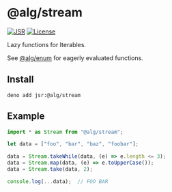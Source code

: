 # @alg/stream

[![JSR](https://jsr.io/badges/@alg/stream)](https://jsr.io/@alg/stream)
[![License](https://img.shields.io/badge/Apache--2.0-green?label=license)](https://github.com/alg-js/stream/blob/main/LICENSE)

Lazy functions for Iterables.

See [@alg/enum](https://jsr.io/@alg/enum) for eagerly evaluated functions.

## Install

```
deno add jsr:@alg/stream
```

## Example

```javascript
import * as Stream from "@alg/stream";

let data = ["foo", "bar", "baz", "foobar"];

data = Stream.takeWhile(data, (e) => e.length <= 3);
data = Stream.map(data, (e) => e.toUpperCase());
data = Stream.take(data, 2);

console.log(...data);  // FOO BAR
```
